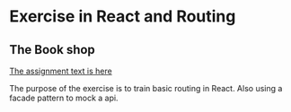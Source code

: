 # Exercise in React and Routing

## The Book shop

[The assignment text is here](https://github.com/dat3Cph/material/blob/main/flow5/week4-routing/TuesdayExercise.md)

The purpose of the exercise is to train basic routing in React. Also using a facade pattern to mock a api.
